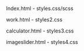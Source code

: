 Index.html - styles.css/scss

work.html - styles2.css

calculator.html - styles3.css

imageslider.html - styles4.css
